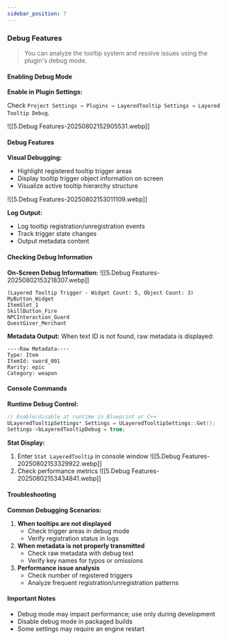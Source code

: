```yaml
---
sidebar_position: 7
---
```

### Debug Features

> You can analyze the tooltip system and resolve issues using the plugin's debug mode.

#### Enabling Debug Mode

**Enable in Plugin Settings:**

Check `Project Settings → Plugins → LayeredTooltip Settings → Layered Tooltip Debug`.

![[5.Debug Features-20250802152905531.webp]]

#### Debug Features

**Visual Debugging:**

- Highlight registered tooltip trigger areas
- Display tooltip trigger object information on screen
- Visualize active tooltip hierarchy structure

![[5.Debug Features-20250802153011109.webp]]

**Log Output:**

- Log tooltip registration/unregistration events
- Track trigger state changes
- Output metadata content

#### Checking Debug Information

**On-Screen Debug Information:** ![[5.Debug Features-20250802153218307.webp]]

```
(Layered Tooltip Trigger - Widget Count: 5, Object Count: 3)
MyButton_Widget
ItemSlot_1
SkillButton_Fire
NPCInteraction_Guard
QuestGiver_Merchant
```

**Metadata Output:** When text ID is not found, raw metadata is displayed:

```
----Raw Metadata----
Type: Item
ItemId: sword_001
Rarity: epic
Category: weapon
```

#### Console Commands

**Runtime Debug Control:**

```cpp
// Enable/disable at runtime in Blueprint or C++
ULayeredTooltipSettings* Settings = ULayeredTooltipSettings::Get();
Settings->bLayeredTooltipDebug = true;
```

**Stat Display:**

1. Enter `Stat LayeredTooltip` in console window ![[5.Debug Features-20250802153329922.webp]]
2. Check performance metrics ![[5.Debug Features-20250802153434841.webp]]

#### Troubleshooting

**Common Debugging Scenarios:**

1. **When tooltips are not displayed**
    - Check trigger areas in debug mode
    - Verify registration status in logs
2. **When metadata is not properly transmitted**
    - Check raw metadata with debug text
    - Verify key names for typos or omissions
3. **Performance issue analysis**
    - Check number of registered triggers
    - Analyze frequent registration/unregistration patterns

#### Important Notes

- Debug mode may impact performance; use only during development
- Disable debug mode in packaged builds
- Some settings may require an engine restart